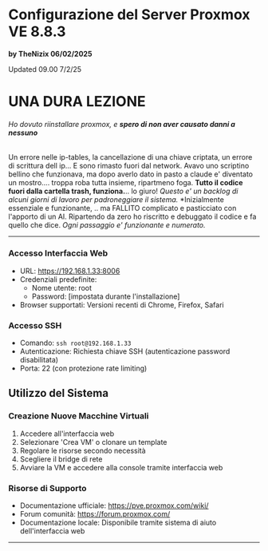 # Configurazione del Server Proxmox VE 8.8.3

**by TheNizix  06/02/2025** 

Updated 09.00  7/2/25



# **UNA DURA LEZIONE**



###### Ho dovuto riinstallare proxmox, e **spero di non aver causato danni  a nessuno**  

Un errore nelle ip-tables, la cancellazione di una chiave criptata, un errore di scrittura dell ip...
E sono rimasto fuori dal network.
Avavo uno scriptino bellino che funzionava, ma dopo averlo dato in pasto a claude e' diventato un mostro.... troppa roba tutta insieme, ripartmeno foga. 
**Tutto il codice fuori dalla cartella trash, funziona.**.. lo giuro!
*Questo e' un backlog di alcuni giorni di lavoro per padroneggiare il sistema.*
*Inizialmente essenziale e funzionante, .. ma FALLITO complicato e pasticciato con l'apporto di un AI. 
Ripartendo da zero ho riscritto e debuggato il codice e  fa quello che dice.
*Ogni passaggio e' funzionante e numerato.*

----------------------------------------------------------------------------------------------



### Accesso Interfaccia Web

- URL: https://192.168.1.33:8006
- Credenziali predefinite:
  - Nome utente: root
  - Password: [impostata durante l'installazione]
- Browser supportati: Versioni recenti di Chrome, Firefox, Safari

### Accesso SSH

- Comando: `ssh root@192.168.1.33`
- Autenticazione: Richiesta chiave SSH (autenticazione password disabilitata)
- Porta: 22 (con protezione rate limiting)

## Utilizzo del Sistema

### Creazione Nuove Macchine Virtuali

1. Accedere all'interfaccia web
2. Selezionare 'Crea VM' o clonare un template  
3. Regolare le risorse secondo necessità
4. Scegliere il bridge di rete
5. Avviare la VM e accedere alla console tramite interfaccia web

### Risorse di Supporto

- Documentazione ufficiale: https://pve.proxmox.com/wiki/
- Forum comunità: https://forum.proxmox.com/
- Documentazione locale: Disponibile tramite sistema di aiuto dell'interfaccia web

---------------------------------------------------------------------------------------------------------------------------


 

 
